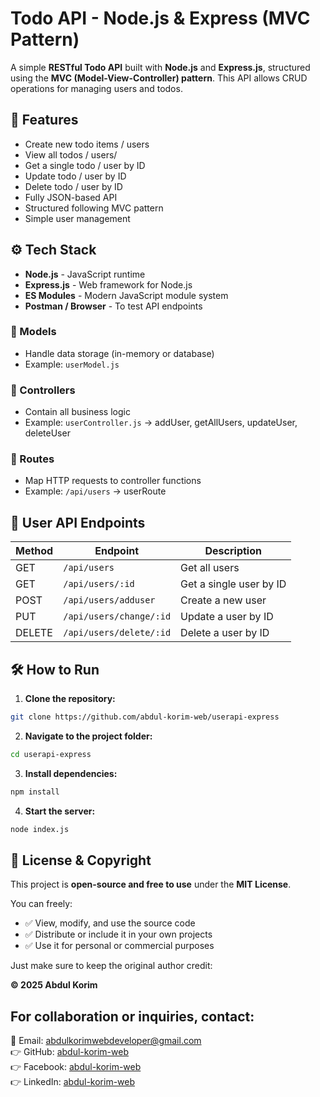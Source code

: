 # Todo API - Node.js & Express (MVC Pattern)

A simple **RESTful Todo API** built with **Node.js** and **Express.js**, structured using the **MVC (Model-View-Controller) pattern**. This API allows CRUD operations for managing users and todos.

## 🚀 Features

- Create new todo items / users
- View all todos / users/
- Get a single todo / user by ID
- Update todo / user by ID
- Delete todo / user by ID
- Fully JSON-based API
- Structured following MVC pattern
- Simple user management

## ⚙️ Tech Stack

- **Node.js** - JavaScript runtime
- **Express.js** - Web framework for Node.js
- **ES Modules** - Modern JavaScript module system
- **Postman / Browser** - To test API endpoints


### 🔹 Models

- Handle data storage (in-memory or database)
- Example: `userModel.js`

### 🔹 Controllers

- Contain all business logic
- Example: `userController.js` → addUser, getAllUsers, updateUser, deleteUser

### 🔹 Routes

- Map HTTP requests to controller functions
- Example: `/api/users` → userRoute

## 📌 User API Endpoints

| Method | Endpoint         | Description                  |
|--------|-----------------|------------------------------|
| GET    | `/api/users`     | Get all users               |
| GET    | `/api/users/:id` | Get a single user by ID     |
| POST   | `/api/users/adduser`     | Create a new user           |
| PUT    | `/api/users/change/:id` | Update a user by ID         |
| DELETE | `/api/users/delete/:id` | Delete a user by ID         |


## 🛠️ How to Run

1. **Clone the repository:**
```bash
git clone https://github.com/abdul-korim-web/userapi-express
```
2. **Navigate to the project folder:**
```bash
cd userapi-express
```
3. **Install dependencies:**
```bash
npm install

```
4. **Start the server:**
```bash
node index.js
```

## 📜 License & Copyright

This project is **open-source and free to use** under the **MIT License**.  

You can freely:
- ✅ View, modify, and use the source code  
- ✅ Distribute or include it in your own projects  
- ✅ Use it for personal or commercial purposes  

Just make sure to keep the original author credit:

**© 2025 Abdul Korim**

## For collaboration or inquiries, contact:  
📧 Email: abdulkorimwebdeveloper@gmail.com <br> 
👉 GitHub: [abdul-korim-web](https://github.com/abdul-korim-web) <br>
👉 Facebook: [abdul-korim-web](https://www.facebook.com/abdulkorimweb) <br>
👉 LinkedIn: [abdul-korim-web](https://www.linkedin.com/in/abdul-korim-web/) <br>

